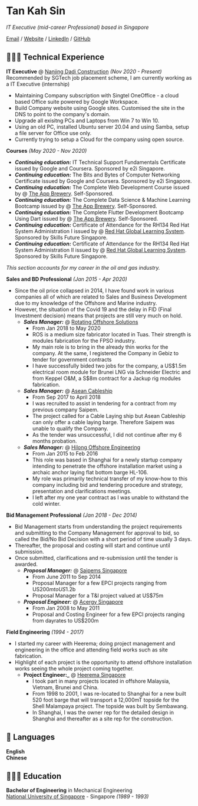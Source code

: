 # Tan Kah Sin

_IT Executive (mid-career Professional) based in Singapore_

[Email](mailto:kahsin@hotmail.com) / [Website](http://scratchypython.sg/) / [LinkedIn](https://www.linkedin.com/in/kahsin-tan/) / [GitHub](https://github.com/tankahsin/)

## 👩🏼‍💻 Technical Experience

**IT Executive** @ [Nanjing Dadi Construction](https://www.nanjingdadi.com.sg/) _(Nov 2020 - Present)_
Recommended by SGTech job placement scheme, I am currently working as a IT Executive (internship)
 - Maintaining Company subscription with Singtel OneOffice - a cloud based Office suite powered by Google Workspace.
 - Build Company website using Google sites. Customised the site in the DNS to point to the company's domain.
 - Upgrade all exisitng PCs and Laptops from Win 7 to Win 10.
 - Using an old PC, installed Ubuntu server 20.04 and using Samba, setup a file server for Office use only.
 - Currently trying to setup a Cloud for the company using open source.

**Courses** _(May 2020 - Nov 2020)_
- **_Continuing education:_** IT Technical Support Fundamentals Certificate issued by Google and Coursera. Sponsored by e2i Singapore.
- **_Continuing education:_** The Bits and Bytes of Computer Networking Certificate issued by Google and Coursera. Sponsored by e2i Singapore.
- **_Continuing education:_** The Complete Web Development Course issued by @ [The App Brewery](https://www.appbrewery.co/). Self-Sponsored.
- **_Continuing education:_** The Complete Data Science & Machine Learning Bootcamp issued by @ [The App Brewery](https://www.appbrewery.co/). Self-Sponsored.
- **_Continuing education:_** The Complete Flutter Development Bootcamp Using Dart issued by @ [The App Brewery](https://www.appbrewery.co/). Self-Sponsored.
- **_Continuing education:_** Certificate of Attendance for the RH134 Red Hat System Administration I issued by @ [Red Hat Global Learning System](https://www.redhat.com/en/services/training-and-certification/). Sponsored by Skills Future Singapore.
- **_Continuing education:_** Certificate of Attendance for the RH134 Red Hat System Administration II issued by @ [Red Hat Global Learning System](https://www.redhat.com/en/services/training-and-certification/). Sponsored by Skills Future Singapore.

_This section accounts for my career in the oil and gas industry._

**Sales and BD Professional** _(Jan 2015 - Apr 2020)_
- Since the oil price collapsed in 2014, I have found work in various companies all of which are related to Sales and Business Development due to my knowledge of the Offshore and Marine industry.
- However, the situation of the Covid 19 and the delay in FID (Final Investment decision) means that projects are still very much on hold.
  - **_Sales Manager:_** @ [Rotating Offshore Solutions](https://ros.com.sg/)
    - From Jan 2018 to May 2020
    - ROS is a medium size fabricator located in Tuas. Their strength is modules fabrication for the FPSO industry.
    - My main role is to bring in the already thin works for the company. At the same, I registered the Company in Gebiz to tender for government contracts
    - I have successfully bided two jobs for the company, a US$1.5m electrical room module for Brunei LNG via Schneider Electric and from Keppel O&M, a S$8m contract for a Jackup rig modules fabrication.  
  - **_Sales Manager:_** @ [Asean Cableship](https://www.aseancableship.com/)
    - From Sep 2017 to April 2018
    - I was recruited to assist in tendering for a contract from my previous company Saipem.
    - The project called for a Cable Laying ship but Asean Cableship can only offer a cable laying barge. Therefore Saipem was unable to qualify the Company.
    - As the tender was unsuccessful, I did not continue after my 6 months probation.
  - **_Sales Manager:_** @ [Hilong Offshore Engineering](http://en.hilonggroup.com/index.php/app/win/cn/product_hygc/57)
    - From Jan 2015 to Feb 2016
    - This role was based in Shanghai for a newly startup company intending to penetrate the offshore installation market using a archaic anchor laying flat bottom barge HL-106.
    - My role was primarily technical transfer of my know-how to this company including bid and tendering procedure and strategy, presentation and clarifications meetings.
    - I left after my one year contract as I was unable to withstand the cold winter.

**Bid Management Professional** _(Jan 2018 - Dec 2014)_
- Bid Management starts from understanding the project requirements and submitting to the Company Management for approval to bid, so called the Bid/No Bid Decision with a short period of time usually 3 days.
- Thereafter, the proposal and costing will start and continue until submission.
- Once submitted, clarifications and re-submission until the tender is awarded.
  - **_Proposal Manager:_** @ [Saipems Singapore](https://www.saipem.com/en)
    - From June 2011 to Sep 2014
    - Proposal Manager for a few EPCI projects ranging from US$200m to US$1.2b
    - Proposal Manager for a T&I project valued at US$75m
  - **_Proposal Engineer:_** @ [Acergy Singapore](https://www.subsea7.com/en/index.html)
    - From Jan 2008 to May 2011
    - Proposal and Costing Engineer for a few EPCI projects ranging from dayrates to US$200m

**Field Engineering** _(1994 - 2017)_
- I started my career with Heerema; doing project management and engineering in the office and attending field works such as site fabrication.
- Highlight of each project is the opportunity to attend offshore installation works seeing the whole project coming together.
  - **Project Engineer:_** @ [Heerema Singapore](https://hmc.heerema.com/)
    - I took part in many projects located in offshore Malaysia, Vietnam, Brunei and China.
    - From 1998 to 2001, I was re-located to Shanghai for a new built 520 foot barge that will transport a 12,000mT topside for the Shell Malampaya project. The topside was built by Sembawang.
    - In Shanghai, I was the owner rep for the detailed design in Shanghai and thereafter as a site rep for the construction.

## 💬 Languages

**English** <br>
**Chinese**
<br>

## 👩🏼‍🎓 Education

**Bachelor of Engineering** in Mechanical Engineering<br>
[National University of Singapore](https://nus.edu.sg/) - Singapore _(1989 - 1993)_

